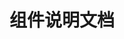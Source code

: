 # 组件说明文档

<script>
  import { addClass } from 'examples/dom/class.js';

  module.exports = {
    ready() {
      addClass(this.$el.parentNode, 'no-toc')
    }
  }
</script>